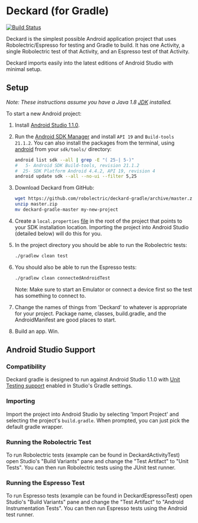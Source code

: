 # Deckard (for Gradle)
[![Build Status](https://secure.travis-ci.org/robolectric/deckard-gradle.png?branch=master)](http://travis-ci.org/robolectric/deckard-gradle)

Deckard is the simplest possible Android application project that uses Robolectric/Espresso for testing and Gradle to build. It has one Activity, a single Robolectric test of that Activity, and an Espresso test of that Activity.

Deckard imports easily into the latest editions of Android Studio with minimal setup.

## Setup

*Note: These instructions assume you have a Java 1.8 [JDK](http://www.oracle.com/technetwork/java/javase/downloads/index.html) installed.*

To start a new Android project:

1. Install [Android Studio 1.1.0](http://developer.android.com/sdk/index.html).

2. Run the [Android SDK Manager](http://developer.android.com/tools/help/sdk-manager.html) and install
`API 19` and `Build-tools 21.1.2`. You can also install the packages from the terminal, using [android](https://developer.android.com/tools/help/android.html) from your `sdk/tools/` directory:
    ```bash
    android list sdk --all | grep -E "( 25-| 5-)"
    #   5- Android SDK Build-tools, revision 21.1.2
    #  25- SDK Platform Android 4.4.2, API 19, revision 4
    android update sdk --all --no-ui --filter 5,25
    ```
3. Download Deckard from GitHub:
    ```bash
    wget https://github.com/robolectric/deckard-gradle/archive/master.zip
    unzip master.zip
    mv deckard-gradle-master my-new-project
    ```

4. Create a `local.properties` [file](http://tools.android.com/tech-docs/new-build-system/user-guide#TOC-Simple-build-files) in the root of the project that points to
your SDK installation location. Importing the project into Android Studio (detailed below) will do this for you.

5. In the project directory you should be able to run the Robolectric tests:

    ```bash
    ./gradlew clean test
    ```

6. You should also be able to run the Espresso tests:

    ```bash
    ./gradlew clean connectedAndroidTest
    ```

    Note: Make sure to start an Emulator or connect a device first so the test has something to connect to.

7. Change the names of things from 'Deckard' to whatever is appropriate for your project. Package name, classes, build.gradle, and the AndroidManifest are good places to start.

8. Build an app. Win.

## Android Studio Support

### Compatibility
Deckard gradle is designed to run against Android Studio 1.1.0 with
[Unit Testing support](https://sites.google.com/a/android.com/tools/tech-docs/unit-testing-support) enabled in Studio's Gradle settings.

### Importing
Import the project into Android Studio by selecting 'Import Project' and selecting the project's `build.gradle`. When prompted, you can just pick the default gradle wrapper.

### Running the Robolectric Test
To run Robolectric tests (example can be found in DeckardActivityTest) open Studio's
"Build Variants" pane and change the "Test Artifact" to "Unit Tests". You can then run
Robolectric tests using the JUnit test runner.

### Running the Espresso Test
To run Espresso tests (example can be found in DeckardEspressoTest) open Studio's
"Build Variants" pane and change the "Test Artifact" to "Android Instrumentation Tests".
You can then run Espresso tests using the Android test runner.
